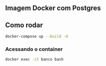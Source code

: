 ## Imagem Docker com Postgres

## Como rodar

```bash
docker-compose up --build -d
```

### Acessando o container   
```bash
docker exec -it banco bash
```


